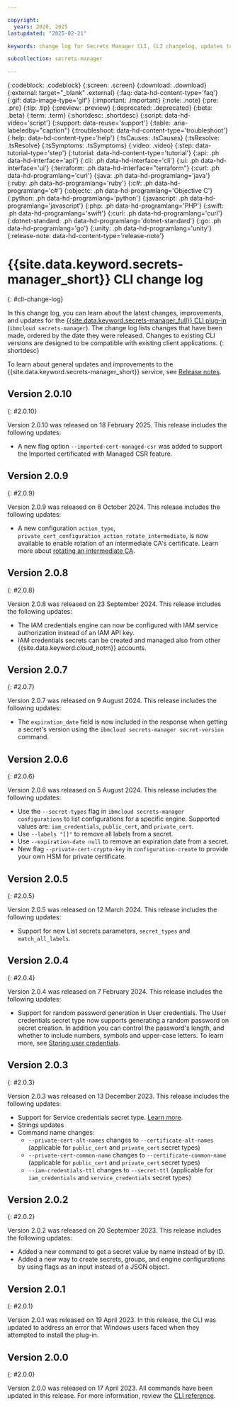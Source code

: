 ```yaml
---

copyright:
  years: 2020, 2025
lastupdated: "2025-02-21"

keywords: change log for Secrets Manager CLI, CLI changelog, updates to Secrets Manager CLI

subcollection: secrets-manager

---
```


{:codeblock: .codeblock}
{:screen: .screen}
{:download: .download}
{:external: target="_blank" .external}
{:faq: data-hd-content-type='faq'}
{:gif: data-image-type='gif'}
{:important: .important}
{:note: .note}
{:pre: .pre}
{:tip: .tip}
{:preview: .preview}
{:deprecated: .deprecated}
{:beta: .beta}
{:term: .term}
{:shortdesc: .shortdesc}
{:script: data-hd-video='script'}
{:support: data-reuse='support'}
{:table: .aria-labeledby="caption"}
{:troubleshoot: data-hd-content-type='troubleshoot'}
{:help: data-hd-content-type='help'}
{:tsCauses: .tsCauses}
{:tsResolve: .tsResolve}
{:tsSymptoms: .tsSymptoms}
{:video: .video}
{:step: data-tutorial-type='step'}
{:tutorial: data-hd-content-type='tutorial'}
{:api: .ph data-hd-interface='api'}
{:cli: .ph data-hd-interface='cli'}
{:ui: .ph data-hd-interface='ui'}
{:terraform: .ph data-hd-interface="terraform"}
{:curl: .ph data-hd-programlang='curl'}
{:java: .ph data-hd-programlang='java'}
{:ruby: .ph data-hd-programlang='ruby'}
{:c#: .ph data-hd-programlang='c#'}
{:objectc: .ph data-hd-programlang='Objective C'}
{:python: .ph data-hd-programlang='python'}
{:javascript: .ph data-hd-programlang='javascript'}
{:php: .ph data-hd-programlang='PHP'}
{:swift: .ph data-hd-programlang='swift'}
{:curl: .ph data-hd-programlang='curl'}
{:dotnet-standard: .ph data-hd-programlang='dotnet-standard'}
{:go: .ph data-hd-programlang='go'}
{:unity: .ph data-hd-programlang='unity'}
{:release-note: data-hd-content-type='release-note'}

# {{site.data.keyword.secrets-manager_short}} CLI change log
{: #cli-change-log}

In this change log, you can learn about the latest changes, improvements, and updates for the [{{site.data.keyword.secrets-manager_full}} CLI plug-in](/docs/secrets-manager?topic=secrets-manager-secrets-manager-cli) (`ibmcloud secrets-manager`). The change log lists changes that have been made, ordered by the date they were released. Changes to existing CLI versions are designed to be compatible with existing client applications.
{: shortdesc}

To learn about general updates and improvements to the {{site.data.keyword.secrets-manager_short}} service, see [Release notes](/docs/secrets-manager?topic=secrets-manager-release-notes).

## Version 2.0.10
{: #2.0.10}

Version 2.0.10 was released on 18 February 2025. This release includes the following updates:
- A new flag option `--imported-cert-managed-csr` was added to support the Imported certificated with Managed CSR feature.

## Version 2.0.9
{: #2.0.9}

Version 2.0.9 was released on 8 October 2024. This release includes the following updates:
- A new configuration `action_type`, `private_cert_configuration_action_rotate_intermediate`, is now available to enable rotation of an intermediate CA's certificate. Learn more about [rotating an intermediate CA](/docs/secrets-manager?topic=secrets-manager-rotating-ca-certificates).

## Version 2.0.8
{: #2.0.8}

Version 2.0.8 was released on 23 September 2024. This release includes the following updates:
- The IAM credentials engine can now be configured with IAM service authorization instead of an IAM API key. 
- IAM credentials secrets can be created and managed also from other {{site.data.keyword.cloud_notm}} accounts.

## Version 2.0.7
{: #2.0.7}

Version 2.0.7 was released on 9 August 2024. This release includes the following updates:
- The `expiration_date` field is now included in the response when getting a secret's version using the `ibmcloud secrets-manager secret-version` command.

## Version 2.0.6
{: #2.0.6}

Version 2.0.6 was released on 5 August 2024. This release includes the following updates:
- Use the `--secret-types` flag in `ibmcloud secrets-manager configurations` to list configurations for a specific engine. Supported values are: `iam_credentials`, `public_cert`, and `private_cert`. 
- Use `--labels "[]"` to remove all labels from a secret.
- Use `--expiration-date null` to remove an expiration date from a secret.
- New flag `--private-cert-crypto-key` in `configuration-create` to provide your own HSM for private certificate.

## Version 2.0.5
{: #2.0.5}

Version 2.0.5 was released on 12 March 2024. This release includes the following updates:
- Support for new List secrets parameters, `secret_types` and `match_all_labels`.

## Version 2.0.4
{: #2.0.4}

Version 2.0.4 was released on 7 February 2024. This release includes the following updates:
- Support for random password generation in User credentials. The User credentials secret type now supports generating a random password on secret creation. In addition you can control the password's length, and whether to include numbers, symbols and upper-case letters. To learn more, see [Storing user credentials](/docs/secrets-manager?topic=secrets-manager-user-credentials).

## Version 2.0.3
{: #2.0.3}

Version 2.0.3 was released on 13 December 2023. This release includes the following updates:
- Support for Service credentials secret type. [Learn more](/docs/secrets-manager?topic=secrets-manager-service-credentials).
- Strings updates
- Command name changes:
    * `--private-cert-alt-names` changes to `--certificate-alt-names` (applicable for `public_cert` and `private_cert` secret types)
    * `--private-cert-common-name` changes to `--certificate-common-name` (applicable for `public_cert` and `private_cert` secret types)
    * `--iam-credentials-ttl` changes to `--secret-ttl` (applicable for `iam_credentials` and `service_credentials` secret types)

## Version 2.0.2
{: #2.0.2}

Version 2.0.2 was released on 20 September 2023. This release includes the following updates:
- Added a new command to get a secret value by name instead of by ID.
- Added a new way to create secrets, groups, and engine configurations by using flags as an input instead of a JSON object.

## Version 2.0.1
{: #2.0.1}

Version 2.0.1 was released on 19 April 2023. In this release, the CLI was updated to address an error that Windows users faced when they attempted to install the plug-in. 

## Version 2.0.0
{: #2.0.0}

Version 2.0.0 was released on 17 April 2023. All commands have been updated in this release. For more information, review the [CLI reference](/docs/secrets-manager?topic=secrets-manager-secrets-manager-cli).
